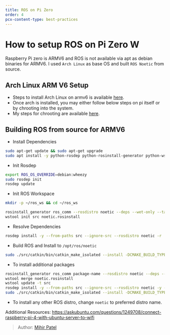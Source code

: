 ```yaml
---
title: ROS on Pi Zero 
order: 4
pcx-content-type: best-practices
---
```


# How to setup ROS on Pi Zero W

Raspberry Pi zero is ARMV6 and ROS is not available via apt as debian binaries for ARMV6.
I used `Arch Linux` as base OS and built `ROS Noetic` from source.

## Arch Linux ARM V6 Setup

- Steps to install Arch Linux on armv6 is available [here](https://archlinuxarm.org/platforms/armv6/raspberry-pi).
- Once arch is installed, you may either follow below steps on pi itself or by chrooting into the system.
- My steps for chrooting are available [here](https://pegasus.mihr.io/Instructions/rpi).

## Building ROS from source for ARMV6

 
- Install Dependencies
```bash
sudo apt-get update && sudo apt-get upgrade
sudo apt install -y python-rosdep python-rosinstall-generator python-wstool python-rosinstall build-essential cmake
```

- Init Rosdep
```bash
export ROS_OS_OVERRIDE=debian:wheezy
sudo rosdep init
rosdep update
```

- Init ROS Workspace
```bash
mkdir -p ~/ros_ws && cd ~/ros_ws

rosinstall_generator ros_comm --rosdistro noetic --deps --wet-only --tar > noetic.rosinstall
wstool init src noetic.rosinstall
```

- Resolve Dependencies
```bash
rosdep install -y --from-paths src --ignore-src --rosdistro noetic -r
```

- Build ROS and Install to `/opt/ros/noetic`
```bash
sudo ./src/catkin/bin/catkin_make_isolated --install -DCMAKE_BUILD_TYPE=Release --install-space /opt/ros/noetic
```

- To install additional packages
```bash
rosinstall_generator ros_comm package-name --rosdistro noetic --deps --wet-only --tar > noetic.rosinstall
wstool merge noetic.rosinstall
wstool update -t src
rosdep install -y --from-paths src --ignore-src --rosdistro noetic -y -r
sudo ./src/catkin/bin/catkin_make_isolated --install -DCMAKE_BUILD_TYPE=Release --install-space /opt/ros/noetic --pkg pkgname
```

- To install any other ROS distro, change `noetic` to preferred distro name.

Additional Resources:
https://askubuntu.com/questions/1249708/connect-raspberry-pi-4-with-ubuntu-server-to-wifi
> Author: [Mihir Patel](https://github.com/mihyr)